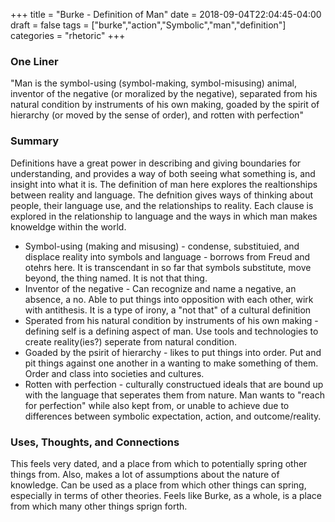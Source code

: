 +++
title = "Burke - Definition of Man"
date = 2018-09-04T22:04:45-04:00
draft = false
tags = ["burke","action","Symbolic","man","definition"]
categories = "rhetoric"
+++
### One Liner
"Man is the symbol-using (symbol-making, symbol-misusing) animal, inventor of the negative (or moralized by the negative), separated from his natural condition by instruments of his own making, goaded by the spirit of hierarchy (or moved by the sense of order), and rotten with perfection"

### Summary
Definitions have a great power in describing and giving boundaries for understanding, and provides a way of both seeing what something is, and insight into what it is. The definition of man here explores the realtionships between reality and language. The defnition gives ways of thinking about people, their language use, and the relationships to reality. Each clause is explored in the relationship to language and the ways in which man makes knoweldge within the world.

- Symbol-using (making and misusing) - condense, substituied, and displace reality into symbols and language - borrows from Freud and otehrs here. It is transcendant in so far that symbols substitute, move beyond, the thing named. It is not that thing.
- Inventor of the negative - Can recognize and name a negative, an absence, a no. Able to put things into opposition with each other, wirk with antithesis. It is a type of irony, a "not that" of a cultural definition
- Sperated from his natural condition by instruments of his own making - defining self is a defining aspect of man. Use tools and technologies to create reality(ies?) seperate from natural condition.
- Goaded by the psirit of hierarchy - likes to put things into order. Put and pit things against one another in a wanting to make something of them. Order and class into societies and cultures.
- Rotten with perfection - culturally constructued ideals that are bound up with the language that seperates them from nature. Man wants to "reach for perfection" while also kept from, or unable to achieve due to differences between symbolic expectation, action, and outcome/reality.

### Uses, Thoughts, and Connections
This feels very dated, and a place from which to potentially spring other things from. Also, makes a lot of assumptions about the nature of knowledge. Can be used as a place from which other things can spring, especially in terms of other theories. Feels like Burke, as a whole, is a place from which many other things sprign forth.
